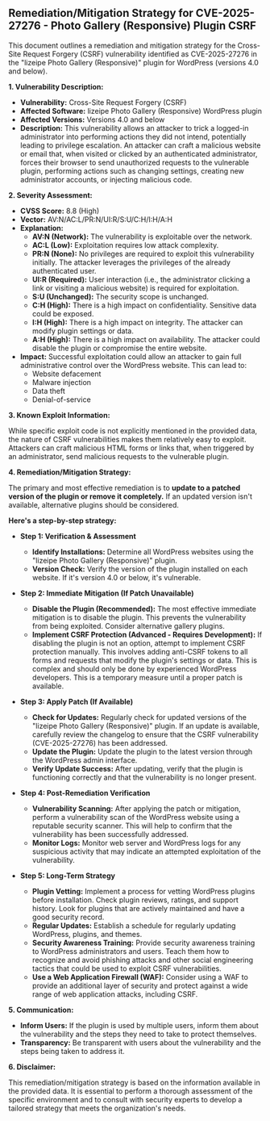 ## Remediation/Mitigation Strategy for CVE-2025-27276 - Photo Gallery (Responsive) Plugin CSRF

This document outlines a remediation and mitigation strategy for the Cross-Site Request Forgery (CSRF) vulnerability identified as CVE-2025-27276 in the "lizeipe Photo Gallery (Responsive)" plugin for WordPress (versions 4.0 and below).

**1. Vulnerability Description:**

*   **Vulnerability:** Cross-Site Request Forgery (CSRF)
*   **Affected Software:** lizeipe Photo Gallery (Responsive) WordPress plugin
*   **Affected Versions:** Versions 4.0 and below
*   **Description:** This vulnerability allows an attacker to trick a logged-in administrator into performing actions they did not intend, potentially leading to privilege escalation.  An attacker can craft a malicious website or email that, when visited or clicked by an authenticated administrator, forces their browser to send unauthorized requests to the vulnerable plugin, performing actions such as changing settings, creating new administrator accounts, or injecting malicious code.

**2. Severity Assessment:**

*   **CVSS Score:** 8.8 (High)
*   **Vector:** AV:N/AC:L/PR:N/UI:R/S:U/C:H/I:H/A:H
*   **Explanation:**
    *   **AV:N (Network):** The vulnerability is exploitable over the network.
    *   **AC:L (Low):**  Exploitation requires low attack complexity.
    *   **PR:N (None):**  No privileges are required to exploit this vulnerability initially. The attacker leverages the privileges of the already authenticated user.
    *   **UI:R (Required):** User interaction (i.e., the administrator clicking a link or visiting a malicious website) is required for exploitation.
    *   **S:U (Unchanged):**  The security scope is unchanged.
    *   **C:H (High):**  There is a high impact on confidentiality. Sensitive data could be exposed.
    *   **I:H (High):**  There is a high impact on integrity.  The attacker can modify plugin settings or data.
    *   **A:H (High):**  There is a high impact on availability. The attacker could disable the plugin or compromise the entire website.
*   **Impact:** Successful exploitation could allow an attacker to gain full administrative control over the WordPress website. This can lead to:
    *   Website defacement
    *   Malware injection
    *   Data theft
    *   Denial-of-service

**3. Known Exploit Information:**

While specific exploit code is not explicitly mentioned in the provided data, the nature of CSRF vulnerabilities makes them relatively easy to exploit.  Attackers can craft malicious HTML forms or links that, when triggered by an administrator, send malicious requests to the vulnerable plugin.

**4. Remediation/Mitigation Strategy:**

The primary and most effective remediation is to **update to a patched version of the plugin or remove it completely.** If an updated version isn't available, alternative plugins should be considered.

**Here's a step-by-step strategy:**

*   **Step 1: Verification & Assessment**
    *   **Identify Installations:** Determine all WordPress websites using the "lizeipe Photo Gallery (Responsive)" plugin.
    *   **Version Check:**  Verify the version of the plugin installed on each website.  If it's version 4.0 or below, it's vulnerable.

*   **Step 2: Immediate Mitigation (If Patch Unavailable)**
    *   **Disable the Plugin (Recommended):**  The most effective immediate mitigation is to disable the plugin. This prevents the vulnerability from being exploited.  Consider alternative gallery plugins.
    *   **Implement CSRF Protection (Advanced - Requires Development):** If disabling the plugin is not an option, attempt to implement CSRF protection manually.  This involves adding anti-CSRF tokens to all forms and requests that modify the plugin's settings or data.  This is complex and should only be done by experienced WordPress developers.  This is a temporary measure until a proper patch is available.

*   **Step 3: Apply Patch (If Available)**
    *   **Check for Updates:** Regularly check for updated versions of the "lizeipe Photo Gallery (Responsive)" plugin.  If an update is available, carefully review the changelog to ensure that the CSRF vulnerability (CVE-2025-27276) has been addressed.
    *   **Update the Plugin:**  Update the plugin to the latest version through the WordPress admin interface.
    *   **Verify Update Success:** After updating, verify that the plugin is functioning correctly and that the vulnerability is no longer present.

*   **Step 4: Post-Remediation Verification**
    *   **Vulnerability Scanning:**  After applying the patch or mitigation, perform a vulnerability scan of the WordPress website using a reputable security scanner. This will help to confirm that the vulnerability has been successfully addressed.
    *   **Monitor Logs:**  Monitor web server and WordPress logs for any suspicious activity that may indicate an attempted exploitation of the vulnerability.

*   **Step 5: Long-Term Strategy**
    *   **Plugin Vetting:** Implement a process for vetting WordPress plugins before installation.  Check plugin reviews, ratings, and support history. Look for plugins that are actively maintained and have a good security record.
    *   **Regular Updates:**  Establish a schedule for regularly updating WordPress, plugins, and themes.
    *   **Security Awareness Training:** Provide security awareness training to WordPress administrators and users.  Teach them how to recognize and avoid phishing attacks and other social engineering tactics that could be used to exploit CSRF vulnerabilities.
    *   **Use a Web Application Firewall (WAF):**  Consider using a WAF to provide an additional layer of security and protect against a wide range of web application attacks, including CSRF.

**5. Communication:**

*   **Inform Users:** If the plugin is used by multiple users, inform them about the vulnerability and the steps they need to take to protect themselves.
*   **Transparency:** Be transparent with users about the vulnerability and the steps being taken to address it.

**6. Disclaimer:**

This remediation/mitigation strategy is based on the information available in the provided data. It is essential to perform a thorough assessment of the specific environment and to consult with security experts to develop a tailored strategy that meets the organization's needs.